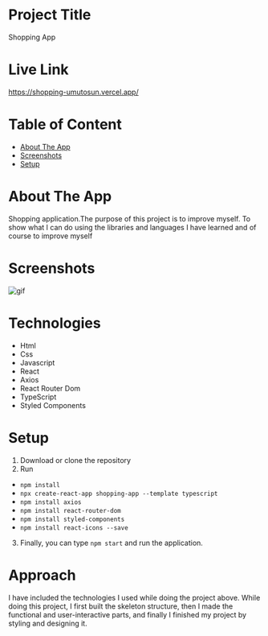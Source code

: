 # Project Title
Shopping App
# Live Link 
https://shopping-umutosun.vercel.app/
# Table of Content
* [About The App](#about-the-app)
* [Screenshots](#screenshots)
* [Setup](#setup)
# About The App
Shopping application.The purpose of this project is to improve myself. To show what I can do using the libraries and languages I have learned and of course to improve myself
# Screenshots
![gif](https://github.com/umutosun/shopping/blob/master/src/assets/gif.gif)
# Technologies
* Html
* Css
* Javascript
* React
* Axios
* React Router Dom
* TypeScript
* Styled Components
# Setup
1. Download or clone the repository
2. Run
* `npm install` 
* `npx create-react-app shopping-app --template typescript`
* `npm install axios`
* `npm install react-router-dom`
* `npm install styled-components`
* `npm install react-icons --save`
3. Finally, you can type `npm start` and run the application.
# Approach
I have included the technologies I used while doing the project above. While doing this project, I first built the skeleton structure, then I made the functional and user-interactive parts, and finally I finished my project by styling and designing it.
